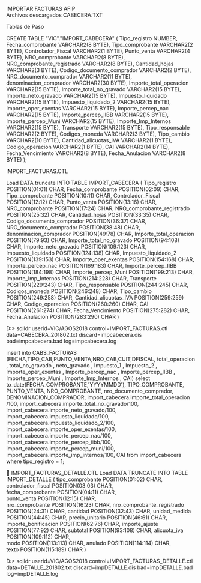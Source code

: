 IMPORTAR FACTURAS AFIP   
Archivos descargados 
CABECERA.TXT 


Tablas de Paso

  CREATE TABLE "VIC"."IMPORT_CABECERA" 
  (
 Tipo_registro NUMBER,
 Fecha_comprobante VARCHAR2(8 BYTE),
 Tipo_comprobante VARCHAR2(2 BYTE),
 Controlador_Fiscal VARCHAR2(1 BYTE),
 Punto_venta VARCHAR2(4 BYTE),
 NRO_comprobante VARCHAR2(8 BYTE),
 NRO_comprobante_registrado VARCHAR2(8 BYTE),
 Cantidad_hojas VARCHAR2(3 BYTE),
 Codigo_documento_comprador VARCHAR2(2 BYTE),
 NRO_documento_comprador VARCHAR2(11 BYTE),
 denominacion_comprador VARCHAR2(30 BYTE),
 Importe_total_operacion VARCHAR2(15 BYTE),
 Importe_total_no_gravado VARCHAR2(15 BYTE),
 Importe_neto_gravado VARCHAR2(15 BYTE),
 Impuesto_liquidado VARCHAR2(15 BYTE),
 Impuesto_liquidado_2 VARCHAR2(15 BYTE),
 Importe_oper_exentas VARCHAR2(15 BYTE),
 Importe_percep_nac VARCHAR2(15 BYTE),
 Importe_percep_IIBB VARCHAR2(15 BYTE),
 Importe_percep_Muni VARCHAR2(15 BYTE),
 Importe_Imp_Internos VARCHAR2(15 BYTE),
 Transporte VARCHAR2(15 BYTE),
 Tipo_responsable VARCHAR2(2 BYTE),
 Codigos_moneda VARCHAR2(3 BYTE),
 Tipo_cambio VARCHAR2(10 BYTE),
 Cantidad_alicuotas_IVA VARCHAR2(1 BYTE),
 Codigo_operacion VARCHAR2(1 BYTE),
CAI VARCHAR2(14 BYTE),
Fecha_Vencimiento VARCHAR2(8 BYTE),
Fecha_Anulacion VARCHAR2(8 BYTE)
   );






IMPORT_FACTURAS.CTL

Load DATA 
truncate
INTO TABLE IMPORT_CABECERA
(
 Tipo_registro 				POSITION(01:01) CHAR,
 Fecha_comprobante 			POSITION(02:09) CHAR,
 Tipo_comprobante 			POSITION(10:11) CHAR,
 Controlador_Fiscal 		POSITION(12:12) CHAR,
 Punto_venta 				POSITION(13:16) CHAR,
 NRO_comprobante 			POSITION(17:24) CHAR,
 NRO_comprobante_registrado POSITION(25:32) CHAR,
 Cantidad_hojas 			POSITION(33:35) CHAR,
 Codigo_documento_comprador POSITION(36:37) CHAR,
 NRO_documento_comprador 	POSITION(38:48) CHAR,
 denominacion_comprador 	POSITION(49:78) CHAR,
 Importe_total_operacion 	POSITION(79:93) CHAR,
 Importe_total_no_gravado 	POSITION(94:108) CHAR,
 Importe_neto_gravado 		POSITION(109:123) CHAR,
 Impuesto_liquidado 		POSITION(124:138) CHAR,
 Impuesto_liquidado_2 		POSITION(139:153) CHAR,
 Importe_oper_exentas 		POSITION(154:168) CHAR,
 Importe_percep_nac 		POSITION(169:183) CHAR,
 Importe_percep_IIBB 		POSITION(184:198) CHAR,
 Importe_percep_Muni 		POSITION(199:213) CHAR,
 Importe_Imp_Internos 		POSITION(214:228) CHAR,
 Transporte 				POSITION(229:243) CHAR,
 Tipo_responsable 			POSITION(244:245) CHAR,
 Codigos_moneda 			POSITION(246:248) CHAR,
 Tipo_cambio 				POSITION(249:258) CHAR,
 Cantidad_alicuotas_IVA 	POSITION(259:259) CHAR,
 Codigo_operacion 			POSITION(260:260) CHAR,
 CAI 						POSITION(261:274) CHAR,
 Fecha_Vencimiento 			POSITION(275:282) CHAR,
 Fecha_Anulacion 			POSITION(283:290) CHAR
)





D:\> sqlldr userid=VIC/AGOS2018 control=IMPORT_FACTURAS.ctl data=CABECERA_201802.txt discard=impcabecera.dis bad=impcabecera.bad log=impcabecera.log 


insert into CABS_FACTURAS (FECHA,TIPO_CAB,PUNTO_VENTA,NRO_CAB,CUIT,DFISCAL,
 total_operacion ,
 total_no_gravado ,
 neto_gravado ,
 Impuesto_1 ,
 Impuesto_2 ,
 Importe_oper_exentas ,
 Importe_percep_nac ,
 Importe_percep_IIBB ,
 Importe_percep_Muni ,
 Importe_Imp_Internos ,
 CAI)
select
to_date(FECHA_COMPROBANTE,'YYYYMMDD'),
TIPO_COMPROBANTE,
PUNTO_VENTA,
NRO_COMPROBANTE,
nro_documento_comprador,
DENOMINACION_COMPRADOR,
import_cabecera.importe_total_operacion /100,
import_cabecera.importe_total_no_gravado/100,
import_cabecera.importe_neto_gravado/100,
import_cabecera.impuesto_liquidado/100,
import_cabecera.impuesto_liquidado_2/100,
import_cabecera.importe_oper_exentas/100,
import_cabecera.importe_percep_nac/100,
import_cabecera.importe_percep_iibb/100,
import_cabecera.importe_percep_muni/100,
import_cabecera.importe_imp_internos/100,
CAI
from import_cabecera
where tipo_registro = 1;



IMPORT_FACTURAS_DETALLE.CTL
Load DATA 
TRUNCATE
INTO TABLE IMPORT_DETALLE
(
    tipo_comprobante        POSITION(01:02) CHAR,    
    controlador_fiscal      POSITION(03:03) CHAR,      
    fecha_comprobante        POSITION(04:11) CHAR,     
    punto_venta                POSITION(12:15) CHAR,   
    nro_comprobante             POSITION(16:23) CHAR,
    nro_comprobante_registrado  POSITION(24:31) CHAR,
    cantidad                     POSITION(32:43) CHAR,
    unidad_medida               POSITION(44:45) CHAR, 
    precio_unitario              POSITION(46:61) CHAR,
    importe_bonificacion        POSITION(62:76) CHAR,
    importe_ajuste              POSITION(77:92) CHAR,
    subtotal                    POSITION(93:108) CHAR,
    alicuota_iva               POSITION(109:112) CHAR,  
    modo                       POSITION(113:113) CHAR, 
    anulado                    POSITION(114:114) CHAR,   
    texto    					POSITION(115:189) CHAR
)


D:\> sqlldr userid=VIC/AGOS2018 control=IMPORT_FACTURAS_DETALLE.ctl data=DETALLE_201802.txt discard=impDETALLE.dis bad=impDETALLE.bad log=impDETALLE.log 

